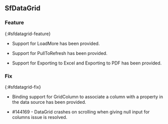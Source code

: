 ## SfDataGrid

### Feature
{:#sfdatagrid-feature}

* Support for LoadMore has been provided.

* Support for PullToRefresh has been provided.

* Support for Exporting to Excel and Exporting to PDF has been provided.

### Fix
{:#sfdatagrid-fix}

* Binding support for GridColumn to associate a column with a property in the data source has been provided.

* \#144169 - DataGrid crashes on scrolling when giving null input for columns issue is resolved.
